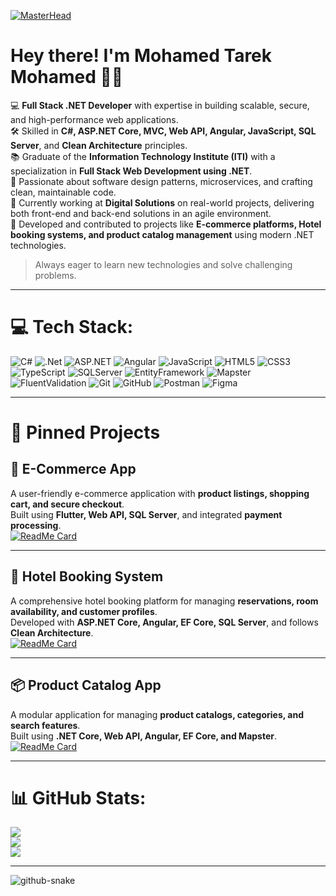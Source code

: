 [![MasterHead](https://firebasestorage.googleapis.com/v0/b/flexi-coding.appspot.com/o/dempgi7-520f8d5f-63d4-4453-8822-dbc149ae27f8.gif?alt=media&token=91c0c7b2-93c3-4029-b011-1a8703c5730d)](https://github.com/mohamed-tarek)

# Hey there! I'm Mohamed Tarek Mohamed 👋🏼  

💻 **Full Stack .NET Developer** with expertise in building scalable, secure, and high-performance web applications.  
🛠️ Skilled in **C#, ASP.NET Core, MVC, Web API, Angular, JavaScript, SQL Server**, and **Clean Architecture** principles.  
📚 Graduate of the **Information Technology Institute (ITI)** with a specialization in **Full Stack Web Development using .NET**.  
🚀 Passionate about software design patterns, microservices, and crafting clean, maintainable code.  
💼 Currently working at **Digital Solutions** on real-world projects, delivering both front-end and back-end solutions in an agile environment.  
📌 Developed and contributed to projects like **E-commerce platforms, Hotel booking systems, and product catalog management** using modern .NET technologies.  

> Always eager to learn new technologies and solve challenging problems.

---

# 💻 Tech Stack:
![C#](https://img.shields.io/badge/c%23-%23239120.svg?style=for-the-badge&logo=csharp&logoColor=white) 
![.Net](https://img.shields.io/badge/.NET-5C2D91?style=for-the-badge&logo=.net&logoColor=white) 
![ASP.NET](https://img.shields.io/badge/ASP.NET%20Core-512BD4?style=for-the-badge&logo=.net&logoColor=white) 
![Angular](https://img.shields.io/badge/angular-%23DD0031.svg?style=for-the-badge&logo=angular&logoColor=white) 
![JavaScript](https://img.shields.io/badge/javascript-%23323330.svg?style=for-the-badge&logo=javascript&logoColor=%23F7DF1E) 
![HTML5](https://img.shields.io/badge/html5-%23E34F26.svg?style=for-the-badge&logo=html5&logoColor=white) 
![CSS3](https://img.shields.io/badge/css3-%231572B6.svg?style=for-the-badge&logo=css3&logoColor=white) 
![TypeScript](https://img.shields.io/badge/typescript-%23007ACC.svg?style=for-the-badge&logo=typescript&logoColor=white) 
![SQLServer](https://img.shields.io/badge/Microsoft%20SQL%20Server-CC2927?style=for-the-badge&logo=microsoft%20sql%20server&logoColor=white) 
![EntityFramework](https://img.shields.io/badge/Entity%20Framework-512BD4?style=for-the-badge&logo=.net&logoColor=white) 
![Mapster](https://img.shields.io/badge/Mapster-512BD4?style=for-the-badge&logo=.net&logoColor=white) 
![FluentValidation](https://img.shields.io/badge/FluentValidation-512BD4?style=for-the-badge&logo=.net&logoColor=white) 
![Git](https://img.shields.io/badge/git-%23F05033.svg?style=for-the-badge&logo=git&logoColor=white) 
![GitHub](https://img.shields.io/badge/github-%23121011.svg?style=for-the-badge&logo=github&logoColor=white) 
![Postman](https://img.shields.io/badge/Postman-FF6C37?style=for-the-badge&logo=postman&logoColor=white) 
![Figma](https://img.shields.io/badge/figma-%23F24E1E.svg?style=for-the-badge&logo=figma&logoColor=white)

---

# 📌 Pinned Projects

## 🛒 E-Commerce App
A user-friendly e-commerce application with **product listings, shopping cart, and secure checkout**.  
Built using **Flutter, Web API, SQL Server**, and integrated **payment processing**.  
[![ReadMe Card](https://github-readme-stats.vercel.app/api/pin/?username=mohamed-tarek&repo=ecommerce-app&theme=radical)](https://github.com/mohamedtarek01141/ecommerceApp)

---

## 🏨 Hotel Booking System
A comprehensive hotel booking platform for managing **reservations, room availability, and customer profiles**.  
Developed with **ASP.NET Core, Angular, EF Core, SQL Server**, and follows **Clean Architecture**.  
[![ReadMe Card](https://github-readme-stats.vercel.app/api/pin/?username=mohamed-tarek&repo=hotel-booking-system&theme=radical)](https://github.com/mohamedtarek01141/HotelBookingSystem)

---

## 📦 Product Catalog App
A modular application for managing **product catalogs, categories, and search features**.  
Built using **.NET Core, Web API, Angular, EF Core, and Mapster**.  
[![ReadMe Card](https://github-readme-stats.vercel.app/api/pin/?username=mohamed-tarek&repo=product-catalog-app&theme=radical)](https://github.com/mohamedtarek01141/ProductCatalogApp)

---

# 📊 GitHub Stats:
![](https://github-readme-stats.vercel.app/api?username=mohamed-tarek&theme=radical&hide_border=false&include_all_commits=true&count_private=true)  
![](https://github-readme-streak-stats.herokuapp.com/?user=mohamed-tarek&theme=radical&hide_border=false)  
![](https://github-readme-stats.vercel.app/api/top-langs/?username=mohamed-tarek&theme=radical&hide_border=false&include_all_commits=true&count_private=true&layout=compact)  

---

<picture>
  <source media="(prefers-color-scheme: dark)" srcset="https://raw.githubusercontent.com/tobiasmeyhoefer/tobiasmeyhoefer/output/github-snake-dark.svg" />
  <source media="(prefers-color-scheme: light)" srcset="https://raw.githubusercontent.com/tobiasmeyhoefer/tobiasmeyhoefer/output/github-snake.svg" />
  <img alt="github-snake" src="https://raw.githubusercontent.com/tobiasmeyhoefer/tobiasmeyhoefer/output/github-snake.svg" />
</picture>

